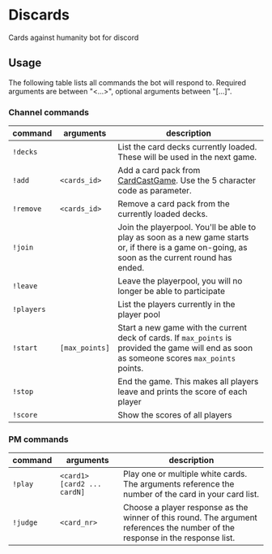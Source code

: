# Discards
Cards against humanity bot for discord

## Usage
The following table lists all commands the bot will respond to. Required arguments are between "<...>", optional arguments between "[...]".

### Channel commands
|command|arguments|description|
|---|---|---|
|`!decks`|| List the card decks currently loaded. These will be used in the next game.|
| `!add` |`<cards_id>` | Add a card pack from [CardCastGame](https://www.cardcastgame.com/browse). Use the 5 character code as parameter.|
| `!remove` |`<cards_id>` | Remove a card pack from the currently loaded decks.|
| `!join` || Join the playerpool. You'll be able to play as soon as a new game starts or, if there is a game on-going, as soon as the current round has ended.|
| `!leave` || Leave the playerpool, you will no longer be able to participate|
| `!players` || List the players currently in the player pool|
| `!start`| `[max_points]` | Start a new game with the current deck of cards. If `max_points` is provided the game will end as soon as someone scores `max_points` points.|
| `!stop` || End the game. This makes all players leave and prints the score of each player|
| `!score` || Show the scores of all players|

### PM commands
|command|arguments|description|
|---|---|---|
| `!play`| `<card1> [card2 ... cardN]` | Play one or multiple white cards. The arguments reference the number of the card in your card list.|
| `!judge` |`<card_nr>` | Choose a player response as the winner of this round. The argument references the number of the response in the response list.|
